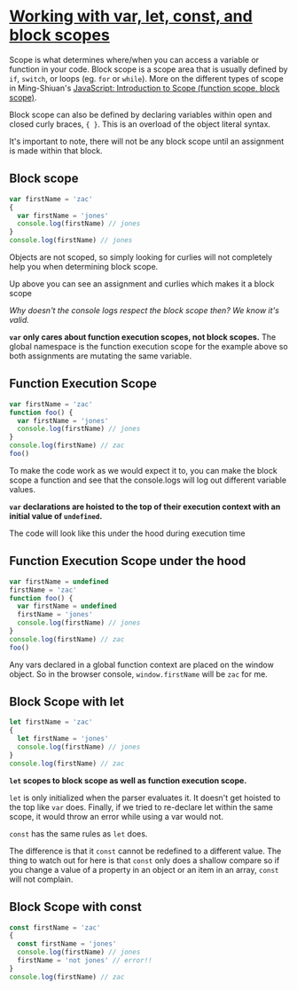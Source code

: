# [Working with var, let, const, and block scopes](https://egghead.io/lessons/javascript-working-with-var-let-const-and-block-scopes)

Scope is what determines where/when you can access a variable or function in your code. Block scope is a scope area that is usually defined by `if`, `switch`, or loops (eg. `for` or `while`).
More on the different types of scope in Ming-Shiuan's [JavaScript: Introduction to Scope (function scope, block scope)](https://dev.to/sandy8111112004/javascript-introduction-to-scope-function-scope-block-scope-d11).

Block scope can also be defined by declaring variables within open and closed curly braces, `{ }`. This is an overload of the object literal syntax.

It's important to note, there will not be any block scope until an assignment is made within that block.

## Block scope
```js
var firstName = 'zac'
{
  var firstName = 'jones'
  console.log(firstName) // jones
}
console.log(firstName) // jones
```

Objects are not scoped, so simply looking for curlies will not completely help you when determining block scope.

Up above you can see an assignment and curlies which makes it a block scope

_Why doesn't the console logs respect the block scope then? We know it's valid._

**`var` only cares about function execution scopes, not block scopes.** The global namespace is the function execution scope for the example above so both assignments are mutating the same variable.

## Function Execution Scope
```js
var firstName = 'zac'
function foo() {
  var firstName = 'jones'
  console.log(firstName) // jones
}
console.log(firstName) // zac
foo()
```

To make the code work as we would expect it to, you can make the block scope a function and see that the console.logs will log out different variable values.

**`var` declarations are hoisted to the top of their execution context with an initial value of `undefined`.**

The code will look like this under the hood during execution time
## Function Execution Scope under the hood
```js
var firstName = undefined
firstName = 'zac'
function foo() {
  var firstName = undefined
  firstName = 'jones'
  console.log(firstName) // jones
}
console.log(firstName) // zac
foo()
```

Any vars declared in a global function context are placed on the window object.
So in the browser console, `window.firstName` will be `zac` for me.

## Block Scope with let
```js
let firstName = 'zac'
{
  let firstName = 'jones'
  console.log(firstName) // jones
}
console.log(firstName) // zac
```
**`let` scopes to block scope as well as function execution scope.**

`let` is only initialized when the parser evaluates it. It doesn't get hoisted to the top like `var` does. Finally, if we tried to re-declare let within the same scope, it would throw an error while using a var would not. 

`const` has the same rules as `let` does. 

The difference is that it `const` cannot be redefined to a different value. The thing to watch out for here is that `const` only does a shallow compare so if you change a value of a property in an object or an item in an array, `const` will not complain.

## Block Scope with const
```js
const firstName = 'zac'
{
  const firstName = 'jones'
  console.log(firstName) // jones
  firstName = 'not jones' // error!!
}
console.log(firstName) // zac
```